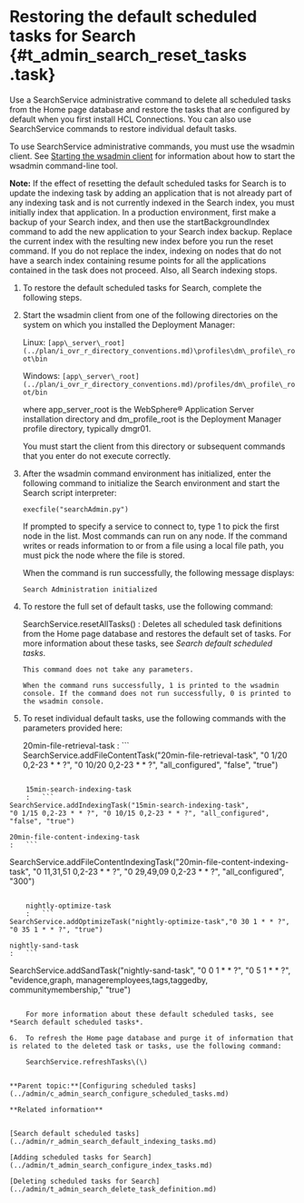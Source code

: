 # Restoring the default scheduled tasks for Search {#t_admin_search_reset_tasks .task}

Use a SearchService administrative command to delete all scheduled tasks from the Home page database and restore the tasks that are configured by default when you first install HCL Connections. You can also use SearchService commands to restore individual default tasks.

To use SearchService administrative commands, you must use the wsadmin client. See [Starting the wsadmin client](t_admin_wsadmin_starting.md) for information about how to start the wsadmin command-line tool.

**Note:** If the effect of resetting the default scheduled tasks for Search is to update the indexing task by adding an application that is not already part of any indexing task and is not currently indexed in the Search index, you must initially index that application. In a production environment, first make a backup of your Search index, and then use the startBackgroundIndex command to add the new application to your Search index backup. Replace the current index with the resulting new index before you run the reset command. If you do not replace the index, indexing on nodes that do not have a search index containing resume points for all the applications contained in the task does not proceed. Also, all Search indexing stops.

1.  To restore the default scheduled tasks for Search, complete the following steps.
2.  Start the wsadmin client from one of the following directories on the system on which you installed the Deployment Manager:

    Linux: `[app\_server\_root](../plan/i_ovr_r_directory_conventions.md)\profiles\dm\_profile\_root\bin`

    Windows: `[app\_server\_root](../plan/i_ovr_r_directory_conventions.md)/profiles/dm\_profile\_root/bin`

    where app\_server\_root is the WebSphere® Application Server installation directory and dm\_profile\_root is the Deployment Manager profile directory, typically dmgr01.

    You must start the client from this directory or subsequent commands that you enter do not execute correctly.

3.  After the wsadmin command environment has initialized, enter the following command to initialize the Search environment and start the Search script interpreter:

    ```
    execfile("searchAdmin.py")
    ```

    If prompted to specify a service to connect to, type 1 to pick the first node in the list. Most commands can run on any node. If the command writes or reads information to or from a file using a local file path, you must pick the node where the file is stored.

    When the command is run successfully, the following message displays:

    ```
    Search Administration initialized
    ```

4.  To restore the full set of default tasks, use the following command:

    SearchService.resetAllTasks\(\)
    :   Deletes all scheduled task definitions from the Home page database and restores the default set of tasks. For more information about these tasks, see *Search default scheduled tasks*.

        This command does not take any parameters.

        When the command runs successfully, 1 is printed to the wsadmin console. If the command does not run successfully, 0 is printed to the wsadmin console.

5.  To reset individual default tasks, use the following commands with the parameters provided here:

    20min-file-retrieval-task
    :   ```
SearchService.addFileContentTask("20min-file-retrieval-task", 
  "0 1/20 0,2-23 * * ?", "0 10/20 0,2-23 * * ?", "all_configured", "false", "true")
```

    15min-search-indexing-task
    :   ```
SearchService.addIndexingTask("15min-search-indexing-task", 
"0 1/15 0,2-23 * * ?", "0 10/15 0,2-23 * * ?", "all_configured", "false", "true")
```

    20min-file-content-indexing-task
    :   ```
SearchService.addFileContentIndexingTask("20min-file-content-indexing-task",
"0 11,31,51 0,2-23 * * ?", "0 29,49,09 0,2-23 * * ?",
"all_configured", "300")
```

    nightly-optimize-task
    :   ```
SearchService.addOptimizeTask("nightly-optimize-task","0 30 1 * * ?",
"0 35 1 * * ?", "true")
```

    nightly-sand-task
    :   ```
SearchService.addSandTask("nightly-sand-task",   "0 0 1 * * ?", 
"0 5 1 * * ?", "evidence,graph, manageremployees,tags,taggedby,
communitymembership," "true")
```

    For more information about these default scheduled tasks, see *Search default scheduled tasks*.

6.  To refresh the Home page database and purge it of information that is related to the deleted task or tasks, use the following command:

    SearchService.refreshTasks\(\)


**Parent topic:**[Configuring scheduled tasks](../admin/c_admin_search_configure_scheduled_tasks.md)

**Related information**  


[Search default scheduled tasks](../admin/r_admin_search_default_indexing_tasks.md)

[Adding scheduled tasks for Search](../admin/t_admin_search_configure_index_tasks.md)

[Deleting scheduled tasks for Search](../admin/t_admin_search_delete_task_definition.md)

